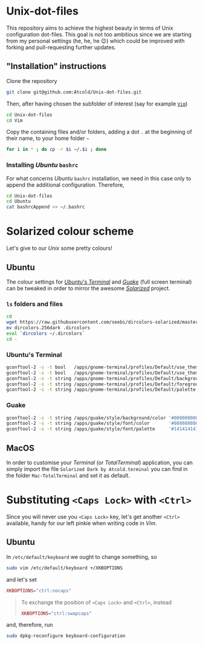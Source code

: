 # Unix-dot-files

This repository aims to achieve the highest beauty in terms of Unix configuration dot-files.
This goal is not too ambitious since we are starting from my personal settings (he, he, he :wink:) which could be improved with forking and pull-requesting further updates.

## "Installation" instructions

Clone the repository

```bash
git clone git@github.com:Atcold/Unix-dot-files.git
```

Then, after having chosen the subfolder of interest (say for example [`Vim`](https://github.com/Atcold/Unix-dot-files/tree/master/Vim))

```bash
cd Unix-dot-files
cd Vim
```

Copy the containing files and/or folders, adding a dot `.` at the beginning of their name, to your home folder `~`

```bash
for i in * ; do cp -r $i ~/.$i ; done
```

### Installing *Ubuntu* `bashrc`

For what concerns *Ubuntu* `bashrc` installation, we need in this case only to append the additional configuration. Therefore,

```bash
cd Unix-dot-files
cd Ubuntu
cat bashrcAppend >> ~/.bashrc
```

# Solarized colour scheme

Let's give to our *Unix* some pretty colours!

## Ubuntu

The colour settings for [*Ubuntu*'s *Terminal*](https://help.ubuntu.com/community/UsingTheTerminal) and [*Guake*](http://guake.org/) (full screen terminal) can be tweaked in order to mirror the awesome [*Solarized*](http://ethanschoonover.com/solarized) project.

### `ls` folders and files

```bash
cd
wget https://raw.githubusercontent.com/seebi/dircolors-solarized/master/dircolors.256dark
mv dircolors.256dark .dircolors
eval `dircolors ~/.dircolors`
cd -
```

### Ubuntu's Terminal

```bash
gconftool-2 -s -t bool   /apps/gnome-terminal/profiles/Default/use_theme_background false
gconftool-2 -s -t bool   /apps/gnome-terminal/profiles/Default/use_theme_colors false
gconftool-2 -s -t string /apps/gnome-terminal/profiles/Default/background_color '#000000000000'
gconftool-2 -s -t string /apps/gnome-terminal/profiles/Default/foreground_color '#808080808080'
gconftool-2 -s -t string /apps/gnome-terminal/profiles/Default/palette          '#141414141414:#DCDC32322F2F:#858599990000:#B5B589890000:#26268B8BD2D2:#D3D336368282:#2A2AA1A19898:#E4E4E4E4E4E4:#1D1D1D1D1D1D:#CBCB4B4B1616:#585858585858:#626262626262:#808080808080:#6C6C7171C4C4:#8A8A8A8A8A8A:#FFFFFFFFD7D7'
```

### Guake

```bash
gconftool-2 -s -t string /apps/guake/style/background/color '#000000000000'
gconftool-2 -s -t string /apps/guake/style/font/color       '#808080808080'
gconftool-2 -s -t string /apps/guake/style/font/palette     '#141414141414:#DCDC32322F2F:#858599990000:#B5B589890000:#26268B8BD2D2:#D3D336368282:#2A2AA1A19898:#E4E4E4E4E4E4:#1D1D1D1D1D1D:#CBCB4B4B1616:#585858585858:#626262626262:#808080808080:#6C6C7171C4C4:#8A8A8A8A8A8A:#FFFFFFFFD7D7'
```

## MacOS

In order to customise your *Terminal* (or *TotalTerminal*) application, you can simply import the file `Solarized Dark by Atcold.terminal` you can find in the folder `Mac-TotalTerminal` and set it as default.

# Substituting `<Caps Lock>` with `<Ctrl>`

Since you will never use you `<Caps Lock>` key, let's get another `<Ctrl>` available, handy for our left pinkie when writing code in *Vim*.

## Ubuntu

In `/etc/default/keyboard` we ought to change something, so

```bash
sudo vim /etc/default/keyboard +/XKBOPTIONS
```

and let's set

```lua
XKBOPTIONS="ctrl:nocaps"
```

> To exchange the position of `<Caps Lock>` and `<Ctrl>`, instead
> ```lua
> XKBOPTIONS="ctrl:swapcaps"
> ```

and, therefore, run

```bash
sudo dpkg-reconfigure keyboard-configuration
```
